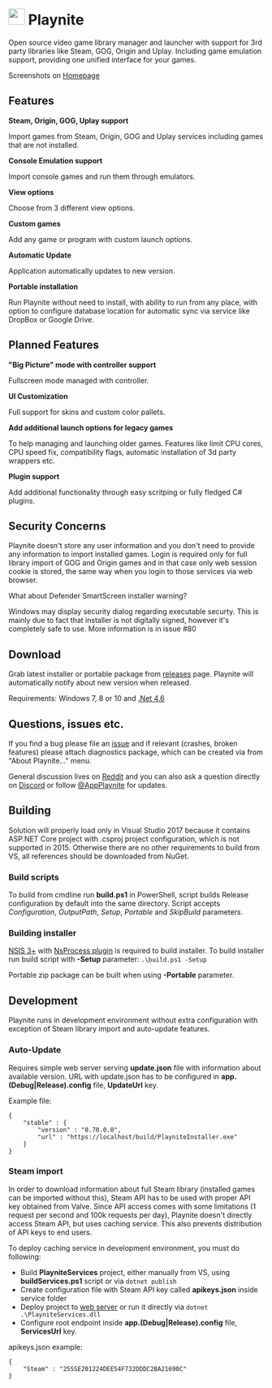 
# <img src="https://github.com/JosefNemec/Playnite/raw/master/web/applogo.png" width="32">  Playnite
Open source video game library manager and launcher with support for 3rd party libraries like Steam, GOG, Origin and Uplay. Including game emulation support, providing one unified interface for your games.

Screenshots on [Homepage](http://playnite.link/)

Features
---------

**Steam, Origin, GOG, Uplay support**

Import games from Steam, Origin, GOG and Uplay services including games that are not installed.

**Console Emulation support**

Import console games and run them through emulators.

**View options**

Choose from 3 different view options.

**Custom games**

Add any game or program with custom launch options.

**Automatic Update**

Application automatically updates to new version.

**Portable installation**

Run Playnite without need to install, with ability to run from any place, with option to configure database location for automatic sync via service like DropBox or Google Drive.

Planned Features
---------

**"Big Picture" mode with controller support**

Fullscreen mode managed with controller.

**UI Customization**

Full support for skins and custom color pallets.

**Add additional launch options for legacy games**

To help managing and launching older games. Features like limit CPU cores, CPU speed fix, compatibility flags, automatic installation of 3d party wrappers etc.

**Plugin support**

Add additional functionality through easy scritping or fully fledged C# plugins.

Security Concerns
---------
Playnite doesn't store any user information and you don't need to provide any information to import installed games. Login is required only for full library import of GOG and Origin games and in that case only web session cookie is stored, the same way when you login to those services via web browser.

What about Defender SmartScreen installer warning?

Windows may display security dialog regarding executable securty. This is mainly due to fact that installer is not digitally signed, however it's completely safe to use. More information is in issue #80

Download
---------

Grab latest installer or portable package from [releases](https://github.com/JosefNemec/Playnite/releases) page. Playnite will automatically notify about new version when released.

Requirements: Windows 7, 8 or 10 and [.Net 4.6](https://www.microsoft.com/en-us/download/details.aspx?id=53344)

Questions, issues etc.
---------
If you find a bug please file an [issue](https://github.com/JosefNemec/Playnite/issues) and if relevant (crashes, broken features) please attach diagnostics package, which can be created via from "About Playnite..." menu.

General discussion lives on [Reddit](https://www.reddit.com/r/playnite/) and you can also ask a question directly on [Discord](https://discord.gg/hSFvmN6) or follow [@AppPlaynite](https://twitter.com/AppPlaynite) for updates.

Building
---------

Solution will properly load only in Visual Studio 2017 because it contains ASP.NET Core project with .csproj project configuration, which is not supported in 2015. Otherwise there are no other requirements to build from VS, all references should be downloaded from NuGet.

### Build scripts
To build from cmdline run **build.ps1** in PowerShell, script builds Release configuration by default into the same directory. Script accepts *Configuration*, *OutputPath*, *Setup*, *Portable* and *SkipBuild* parameters.

### Building installer
[NSIS 3+](http://nsis.sourceforge.net/Main_Page) with [NsProcess plugin](http://nsis.sourceforge.net/NsProcess_plugin) is required to build installer. To build installer run build script with **-Setup** parameter:
``` .\build.ps1 -Setup ```

Portable zip package can be built when using **-Portable** parameter.

Development
---------

Playnite runs in development environment without extra configuration with exception of Steam library import and auto-update features.

### Auto-Update
Requires simple web server serving **update.json** file with information about available version. URL with update.json has to be configured in **app.(Debug|Release).config** file, **UpdateUrl** key.

Example file:
```
{
    "stable" : {
        "version" : "0.70.0.0",
        "url" : "https://localhost/build/PlayniteInstaller.exe"
    }
}
```

### Steam import
In order to download information about full Steam library (installed games can be imported without this), Steam API has to be used with proper API key obtained from Valve. Since API access comes with some limitations (1 request per second and 100k requests per day), Playnite doesn't directly access Steam API, but uses caching service. This also prevents distribution of API keys to end users.

To deploy caching service in development environment, you must do following:
* Build **PlayniteServices** project, either manually from VS, using **buildServices.ps1** script or via ```dotnet publish```
* Create configuration file with Steam API key called **apikeys.json** inside service folder
* Deploy project to [web server](https://docs.microsoft.com/en-us/aspnet/core/publishing/) or run it directly via ```dotnet .\PlayniteServices.dll```
* Configure root endpoint inside **app.(Debug|Release).config** file, **ServicesUrl** key.

apikeys.json example:
```
{
    "Steam" : "25SSE201224DEE54F732DDDC2BA21690C"
}
```
